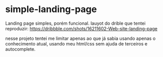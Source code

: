 # simple-landing-page
Landing page simples, porém funcional.
lauyot do drible que tentei reproduzir: https://dribbble.com/shots/16211602-Web-site-landing-page

nesse projeto tentei me limitar apenas ao que já sabia usando apenas o conhecimento atual, usando meu html/css sem ajuda de terceiros e autocomplete.

